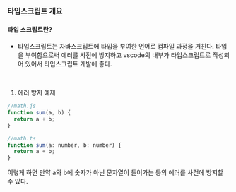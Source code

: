 ### 타입스크립트 개요

#### 타입 스크립트란?

- 타입스크립트는 자바스크립트에 타입을 부여한 언어로 컴파일 과정을 거친다.
  타입을 부여함으로써 에러를 사전에 방지하고 vscode의 내부가 타입스크립트로 작성되어 있어서 타입스크립트 개발에 좋다.

<br>

1. 에러 방지 예제

```javascript
//math.js
function sum(a, b) {
  return a + b;
}

//math.ts
function sum(a: number, b: number) {
  return a + b;
}
```

이렇게 하면 만약 a와 b에 숫자가 아닌 문자열이 들어가는 등의 에러를 사전에 방지할 수 있다.
